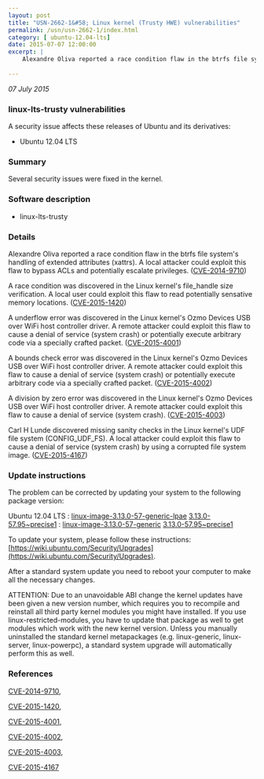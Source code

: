 ```yaml
---
layout: post
title: "USN-2662-1&#58; Linux kernel (Trusty HWE) vulnerabilities"
permalink: /usn/usn-2662-1/index.html
category: [ ubuntu-12.04-lts]
date: 2015-07-07 12:00:00
excerpt: |
    Alexandre Oliva reported a race condition flaw in the btrfs file system&#39;s handling of extended attributes (xattrs). A local attacker could exploit this flaw to bypass ACLs and potentially escalate privileges. ([CVE-2014-9710](http://people.ubuntu.com/~ubuntu-security/cve/CVE-2014-9710))
    
--- 
```

 
 

*07 July 2015*

### linux-lts-trusty vulnerabilities

A security issue affects these releases of Ubuntu and its derivatives:

* Ubuntu 12.04 LTS

### Summary

Several security issues were fixed in the kernel. 

### Software description

* linux-lts-trusty 

### Details

Alexandre Oliva reported a race condition flaw in the btrfs file system&#39;s handling of extended attributes (xattrs). A local attacker could exploit this flaw to bypass ACLs and potentially escalate privileges. ([CVE-2014-9710](http://people.ubuntu.com/~ubuntu-security/cve/CVE-2014-9710))

A race condition was discovered in the Linux kernel&#39;s file_handle size verification. A local user could exploit this flaw to read potentially sensative memory locations. ([CVE-2015-1420](http://people.ubuntu.com/~ubuntu-security/cve/CVE-2015-1420))

A underflow error was discovered in the Linux kernel&#39;s Ozmo Devices USB over WiFi host controller driver. A remote attacker could exploit this flaw to cause a denial of service (system crash) or potentially execute arbitrary code via a specially crafted packet. ([CVE-2015-4001](http://people.ubuntu.com/~ubuntu-security/cve/CVE-2015-4001))

A bounds check error was discovered in the Linux kernel&#39;s Ozmo Devices USB over WiFi host controller driver. A remote attacker could exploit this flaw to cause a denial of service (system crash) or potentially execute arbitrary code via a specially crafted packet. ([CVE-2015-4002](http://people.ubuntu.com/~ubuntu-security/cve/CVE-2015-4002))

A division by zero error was discovered in the Linux kernel&#39;s Ozmo Devices USB over WiFi host controller driver. A remote attacker could exploit this flaw to cause a denial of service (system crash). ([CVE-2015-4003](http://people.ubuntu.com/~ubuntu-security/cve/CVE-2015-4003))

Carl H Lunde discovered missing sanity checks in the Linux kernel&#39;s UDF file system (CONFIG_UDF_FS). A local attacker could exploit this flaw to cause a denial of service (system crash) by using a corrupted file system image. ([CVE-2015-4167](http://people.ubuntu.com/~ubuntu-security/cve/CVE-2015-4167)) 

### Update instructions

The problem can be corrected by updating your system to the following package version:

Ubuntu 12.04 LTS
 : [linux-image-3.13.0-57-generic-lpae](https://launchpad.net/ubuntu/+source/linux-lts-trusty) <span> [3.13.0-57.95~precise1](https://launchpad.net/ubuntu/+source/linux-lts-trusty/3.13.0-57.95~precise1) </span> 
 : [linux-image-3.13.0-57-generic](https://launchpad.net/ubuntu/+source/linux-lts-trusty) <span> [3.13.0-57.95~precise1](https://launchpad.net/ubuntu/+source/linux-lts-trusty/3.13.0-57.95~precise1) </span> 

To update your system, please follow these instructions: [https://wiki.ubuntu.com/Security/Upgrades](https://wiki.ubuntu.com/Security/Upgrades).

After a standard system update you need to reboot your computer to make all the necessary changes.

ATTENTION: Due to an unavoidable ABI change the kernel updates have been given a new version number, which requires you to recompile and reinstall all third party kernel modules you might have installed. If you use linux-restricted-modules, you have to update that package as well to get modules which work with the new kernel version. Unless you manually uninstalled the standard kernel metapackages (e.g. linux-generic, linux-server, linux-powerpc), a standard system upgrade will automatically perform this as well. 

### References

 
 [CVE-2014-9710](http://people.ubuntu.com/~ubuntu-security/cve/CVE-2014-9710), 

 [CVE-2015-1420](http://people.ubuntu.com/~ubuntu-security/cve/CVE-2015-1420), 

 [CVE-2015-4001](http://people.ubuntu.com/~ubuntu-security/cve/CVE-2015-4001), 

 [CVE-2015-4002](http://people.ubuntu.com/~ubuntu-security/cve/CVE-2015-4002), 

 [CVE-2015-4003](http://people.ubuntu.com/~ubuntu-security/cve/CVE-2015-4003), 

 [CVE-2015-4167](http://people.ubuntu.com/~ubuntu-security/cve/CVE-2015-4167)
 

